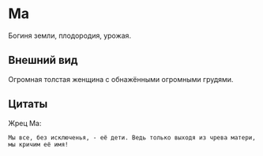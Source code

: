 # Ма

Богиня земли, плодородия, урожая.

## Внешний вид

Огромная толстая женщина с обнажёнными огромными грудями.

## Цитаты

Жрец Ма:

```text
Мы все, без исключенья, - её дети. Ведь только выходя из чрева матери, мы кричим её имя!
```

